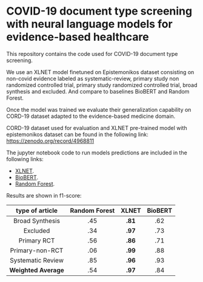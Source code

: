 # COVID-19 document type screening with neural language models for evidence-based healthcare

This repository contains the code used for COVID-19 document type screening.

We use an XLNET model finetuned on Epistemonikos dataset consisting on non-covid evidence labeled as systematic-review, primary study non randomized controlled trial, primary study randomized controlled trial, broad synthesis and excluded. And compare to baselines BioBERT and Random Forest.

Once the model was trained we evaluate their generalization capability on CORD-19 dataset adapted to the evidence-based medicine domain. 

CORD-19 dataset used for evaluation and XLNET pre-trained model with epistemonikos dataset can be found in the following link:
https://zenodo.org/record/4968811

The jupyter notebook code to run models predictions are included in the following links:

-  [XLNET](https://github.com/afcarvallo/covid_19_document_type_screening/blob/main/scripts/XLNet_CORD19_predictions.ipynb).
-  [BioBERT](https://github.com/afcarvallo/covid_19_document_type_screening/blob/main/scripts/BioBERT_CORD19_predictor.ipynb).
-  [Random Forest](https://github.com/afcarvallo/covid_19_document_type_screening/blob/main/scripts/RandomForest_CORD19_predictor.ipynb).

Results are shown in f1-score: 

|  type of article  | Random Forest | XLNET | BioBERT |
|:-----------------:|:-------------:|:-----:|:-------:|
|  Broad Synthesis  |      .45      |  **.81**  |   .62   |
|      Excluded     |      .34      |  **.97**  |   .73   |
|    Primary RCT    |      .56      |  **.86**  |   .71   |
|  Primary-non-RCT  |      .06      |  **.99**  |   .88   |
| Systematic Review |      .85      |  **.96**  |   .93   |
|  **Weighted Average** |  .54      |  **.97**  |   .84   |





